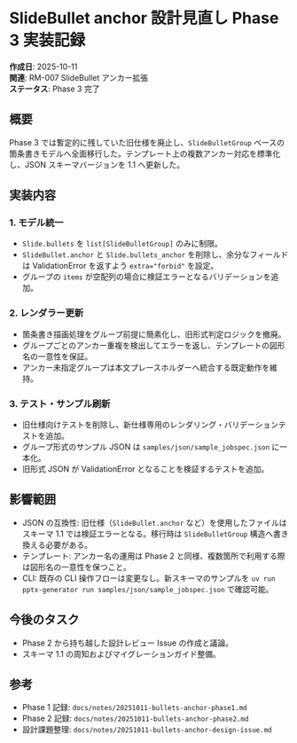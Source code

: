 # SlideBullet anchor 設計見直し Phase 3 実装記録

**作成日**: 2025-10-11  
**関連**: RM-007 SlideBullet アンカー拡張  
**ステータス**: Phase 3 完了

## 概要

Phase 3 では暫定的に残していた旧仕様を廃止し、`SlideBulletGroup` ベースの箇条書きモデルへ全面移行した。テンプレート上の複数アンカー対応を標準化し、JSON スキーマバージョンを 1.1 へ更新した。

## 実装内容

### 1. モデル統一

- `Slide.bullets` を `list[SlideBulletGroup]` のみに制限。
- `SlideBullet.anchor` と `Slide.bullets_anchor` を削除し、余分なフィールドは ValidationError を返すよう `extra="forbid"` を設定。
- グループの `items` が空配列の場合に検証エラーとなるバリデーションを追加。

### 2. レンダラー更新

- 箇条書き描画処理をグループ前提に簡素化し、旧形式判定ロジックを撤廃。
- グループごとのアンカー重複を検出してエラーを返し、テンプレートの図形名の一意性を保証。
- アンカー未指定グループは本文プレースホルダーへ統合する既定動作を維持。

### 3. テスト・サンプル刷新

- 旧仕様向けテストを削除し、新仕様専用のレンダリング・バリデーションテストを追加。
- グループ形式のサンプル JSON は `samples/json/sample_jobspec.json` に一本化。
- 旧形式 JSON が ValidationError となることを検証するテストを追加。

## 影響範囲

- JSON の互換性: 旧仕様（`SlideBullet.anchor` など）を使用したファイルはスキーマ 1.1 では検証エラーとなる。移行時は `SlideBulletGroup` 構造へ書き換える必要がある。
- テンプレート: アンカー名の運用は Phase 2 と同様、複数箇所で利用する際は図形名の一意性を保つこと。
- CLI: 既存の CLI 操作フローは変更なし。新スキーマのサンプルを `uv run pptx-generator run samples/json/sample_jobspec.json` で確認可能。

## 今後のタスク

- Phase 2 から持ち越した設計レビュー Issue の作成と議論。
- スキーマ 1.1 の周知およびマイグレーションガイド整備。

## 参考

- Phase 1 記録: `docs/notes/20251011-bullets-anchor-phase1.md`
- Phase 2 記録: `docs/notes/20251011-bullets-anchor-phase2.md`
- 設計課題整理: `docs/notes/20251011-bullets-anchor-design-issue.md`
